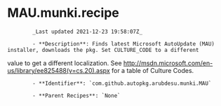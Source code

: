 # MAU.munki.recipe

            _Last updated 2021-12-23 19:58:07Z_

            - **Description**: Finds latest Microsoft AutoUpdate (MAU) installer, downloads the pkg. Set CULTURE_CODE to a different
value to get a different localization. See http://msdn.microsoft.com/en-us/library/ee825488(v=cs.20).aspx
for a table of Culture Codes.

            - **Identifier**: `com.github.autopkg.arubdesu.munki.MAU`

            - **Parent Recipes**: `None`